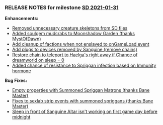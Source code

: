 ### RELEASE NOTES for milestone [SD 2021-01-31](https://github.com/SkyrimLL/SDPlus/milestone/74?closed=1) 
**Enhancements:** 
- [Removed unnecessary creature skeletons from SD files](https://github.com/SkyrimLL/SDPlus/issues/1042)
- [Added soulgem mudcrabs to Moonshadow Garden (thanks MystOfDawn)](https://github.com/SkyrimLL/SDPlus/issues/1041)
- [Add cleanup of factions when not enslaved to onGameLoad event](https://github.com/SkyrimLL/SDPlus/issues/1040)
- [Add plugs to devices removed by Sanguine (remove chains)](https://github.com/SkyrimLL/SDPlus/issues/1039)
- [Restore chain to teleport to Haelga's right away if Chance of dreamworld on sleep = 0](https://github.com/SkyrimLL/SDPlus/issues/1038)
- [Added chance of resistance to Spriggan infection based on Immunity hormone](https://github.com/SkyrimLL/SDPlus/issues/1035)

**Bug Fixes:** 
- [Empty properties with Summoned Spriggan Matrons (thanks Bane Master)](https://github.com/SkyrimLL/SDPlus/issues/1045)
- [Fixes to sexlab strip events with summoned spriggans (thanks Bane Master)](https://github.com/SkyrimLL/SDPlus/issues/1044)
- [Sleep in front of Sanguine Altar isn't working on first game day before midnight](https://github.com/SkyrimLL/SDPlus/issues/1036)

